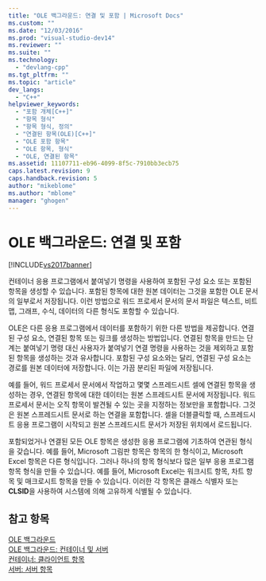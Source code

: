 ```yaml
---
title: "OLE 백그라운드: 연결 및 포함 | Microsoft Docs"
ms.custom: ""
ms.date: "12/03/2016"
ms.prod: "visual-studio-dev14"
ms.reviewer: ""
ms.suite: ""
ms.technology: 
  - "devlang-cpp"
ms.tgt_pltfrm: ""
ms.topic: "article"
dev_langs: 
  - "C++"
helpviewer_keywords: 
  - "포함 개체[C++]"
  - "항목 형식"
  - "항목 형식, 정의"
  - "연결된 항목(OLE)[C++]"
  - "OLE 포함 항목"
  - "OLE 항목, 형식"
  - "OLE, 연결된 항목"
ms.assetid: 11107711-eb96-4099-8f5c-7910bb3ecb75
caps.latest.revision: 9
caps.handback.revision: 5
author: "mikeblome"
ms.author: "mblome"
manager: "ghogen"
---
```

# OLE 백그라운드: 연결 및 포함
[!INCLUDE[vs2017banner](../assembler/inline/includes/vs2017banner.md)]

컨테이너 응용 프로그램에서 붙여넣기 명령을 사용하여 포함된 구성 요소 또는 포함된 항목을 생성할 수 있습니다.  포함된 항목에 대한 원본 데이터는 그것을 포함한 OLE 문서의 일부로서 저장됩니다.  이런 방법으로 워드 프로세서 문서의 문서 파일은 텍스트, 비트맵, 그래프, 수식, 데이터의 다른 형식도 포함할 수 있습니다.  
  
 OLE은 다른 응용 프로그램에서 데이터를 포함하기 위한 다른 방법을 제공합니다. 연결된 구성 요소, 연결된 항목 또는 링크를 생성하는 방법입니다.  연결된 항목을 만드는 단계는 붙여넣기 명령 대신 사용자가 붙여넣기 연결 명령을 사용하는 것을 제외하고 포함된 항목을 생성하는 것과 유사합니다.  포함된 구성 요소와는 달리, 연결된 구성 요소는 경로를 원본 데이터에 저장합니다. 이는 가끔 분리된 파일에 저장됩니다.  
  
 예를 들어, 워드 프로세서 문서에서 작업하고 몇몇 스프레드시트 셀에 연결된 항목을 생성하는 경우, 연결된 항목에 대한 데이터는 원본 스프레드시트 문서에 저장됩니다.  워드 프로세서 문서는 오직 항목이 발견될 수 있는 곳을 지정하는 정보만을 포함합니다. 그것은 원본 스프레드시트 문서로 하는 연결을 포함합니다.  셀을 더블클릭할 때, 스프레드시트 응용 프로그램이 시작되고 원본 스프레드시트 문서가 저장된 위치에서 로드됩니다.  
  
 포함되었거나 연결된 모든 OLE 항목은 생성한 응용 프로그램에 기초하여 연관된 형식을 갖습니다.  예를 들어, Microsoft 그림판 항목은 항목의 한 형식이고, Microsoft Excel 항목은 다른 형식입니다.  그러나 하나의 항목 형식보다 많은 일부 응용 프로그램 항목 형식을 만들 수 있습니다.  예를 들어, Microsoft Excel는 워크시트 항목, 차트 항목 및 매크로시트 항목을 만들 수 있습니다.  이러한 각 항목은 클래스 식별자 또는 **CLSID**을 사용하여 시스템에 의해 고유하게 식별될 수 있습니다.  
  
## 참고 항목  
 [OLE 백그라운드](../mfc/ole-background.md)   
 [OLE 백그라운드: 컨테이너 및 서버](../mfc/ole-background-containers-and-servers.md)   
 [컨테이너: 클라이언트 항목](../mfc/containers-client-items.md)   
 [서버: 서버 항목](../mfc/servers-server-items.md)